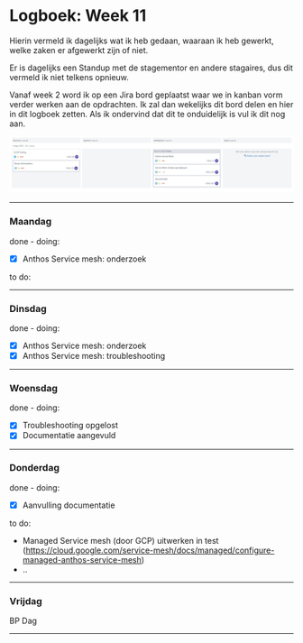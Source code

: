 # Logboek: Week 11

Hierin vermeld ik dagelijks wat ik heb gedaan, waaraan ik heb gewerkt, welke zaken er afgewerkt zijn of niet.

Er is dagelijks een Standup met de stagementor en andere stagaires, dus dit vermeld ik niet telkens opnieuw.

Vanaf week 2 word ik op een Jira bord geplaatst waar we in kanban vorm verder werken aan de opdrachten. Ik zal dan wekelijks dit bord delen en hier in dit logboek zetten. Als ik ondervind dat dit te onduidelijk is vul ik dit nog aan.

![kanban](img/kanban-w11.jpg)

---

### **Maandag**

done - doing:

- [x] Anthos Service mesh: onderzoek

to do:

---

### **Dinsdag**

done - doing:

- [x] Anthos Service mesh: onderzoek
- [x] Anthos Service mesh: troubleshooting

---

### **Woensdag**

done - doing:

- [x] Troubleshooting opgelost
- [x] Documentatie aangevuld

---

### **Donderdag**

done - doing:

- [x] Aanvulling documentatie

to do:

- Managed Service mesh (door GCP) uitwerken in test (<https://cloud.google.com/service-mesh/docs/managed/configure-managed-anthos-service-mesh>)
- ..

---

### **Vrijdag**

BP Dag

---
